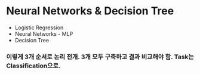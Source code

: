 # Neural Networks & Decision Tree
- Logistic Regression
- Neural Networks - MLP
- Decision Tree
### 이렇게 3개 순서로 논리 전개. 3개 모두 구축하고 결과 비교해야 함. Task는 Classification으로.

